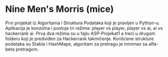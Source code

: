 # Nine Men's Morris (mice)
Prvi projekat iz Algoritama i Struktura Podataka koji je pravljen u Python-u. Aplikacija je konzolna i postoje tri režima: player vs player, player vs ai, ai vs hackerrank ai. Prva dva režima su u fajlu ASP-Projekat1 a treći u drugom folderu koji je predviđen za Hackerrank takmičenje. Korišćene strukture podataka su Stabla i HashMape, algoritam za pretragu je minimax sa alfa-beta pretragom. 
